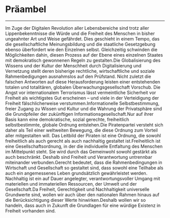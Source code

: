 # Präambel
--------

Im Zuge der Digitalen Revolution aller Lebensbereiche sind trotz aller Lippenbekenntnisse die Würde und die Freiheit des Menschen in bisher ungeahnter Art und Weise gefährdet. Dies geschieht in einem Tempo, das die gesellschaftliche Meinungsbildung und die staatliche Gesetzgebung ebenso überfordert wie den Einzelnen selbst. Gleichzeitig schwinden die Möglichkeiten dahin, diesen Prozess auf der Ebene eines einzelnen Staates mit demokratisch gewonnenen Regeln zu gestalten.Die Globalisierung des Wissens und der Kultur der Menschheit durch Digitalisierung und Vernetzung stellt deren bisherige rechtliche, wirtschaftliche und soziale Rahmenbedigungen ausnahmslos auf den Prüfstand. Nicht zuletzt die falschen Antworten auf diese Herausforderung leisten einer entstehenden totalen und totalitären, globalen Überwachungsgesellschaft Vorschub. Die Angst vor internationalem Terrorismus lässt vermeintliche Sicherheit vor Freiheit als wichtigstes Gut erscheinen – und viele in der Verteidigung der Freiheit fälschlicherweise verstummen.Informationelle Selbstbestimmung, freier Zugang zu Wissen und Kultur und die Wahrung der Privatsphäre sind die Grundpfeiler der zukünftigen Informationsgesellschaft.Nur auf ihrer Basis kann eine demokratische, sozial gerechte, freiheitlich selbstbestimmte, globale Ordnung entstehen.Die Piratenpartei versteht sich daher als Teil einer weltweiten Bewegung, die diese Ordnung zum Vorteil aller mitgestalten will. Das Leitbild der Piraten ist eine Ordnung, die sowohl freiheitlich als auch gerecht als auch nachhaltig gestaltet ist.Freiheitlich ist eine Gesellschaftsordnung, in der die individuelle Entfaltung des Menschen im Mittelpunkt steht. Sie wird durch das Gemeinwohl sowohl gestärkt als auch beschränkt. Deshalb sind Freiheit und Verantwortung untrennbar miteinander verbunden.Gerecht bedeutet, dass die Rahmenbedingungen in Wirtschaft und Gesellschaft so gestaltet sind, dass sowohl eine Teilhabe als auch ein angemessenes Leben grundsätzlich gewährleistet werden. Nachhaltig ist ein auf Dauer angelegter, verantwortungsvoller Umgang mit materiellen und immateriellen Ressourcen, der Umwelt und der Gesellschaft.Da Freiheit, Gerechtigkeit und Nachhaltigkeit universelle Grundwerte sind, wollen wir auch über den nationalen Rahmen hinaus auf die Berücksichtigung dieser Werte hinwirken.Deshalb wollen wir so handeln, dass auch in Zukunft die Grundlagen für eine würdige Existenz in Freiheit vorhanden sind.
